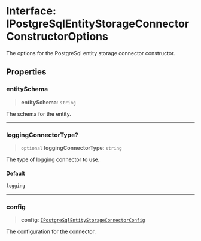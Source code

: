 # Interface: IPostgreSqlEntityStorageConnectorConstructorOptions

The options for the PostgreSql entity storage connector constructor.

## Properties

### entitySchema

> **entitySchema**: `string`

The schema for the entity.

***

### loggingConnectorType?

> `optional` **loggingConnectorType**: `string`

The type of logging connector to use.

#### Default

```ts
logging
```

***

### config

> **config**: [`IPostgreSqlEntityStorageConnectorConfig`](IPostgreSqlEntityStorageConnectorConfig.md)

The configuration for the connector.

